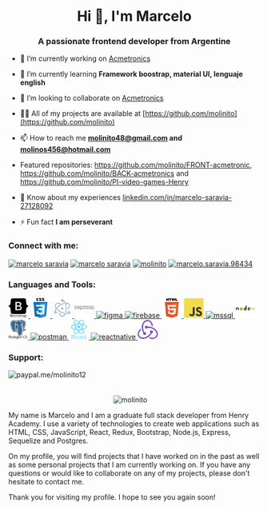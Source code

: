 <h1 align="center">Hi 👋, I'm Marcelo</h1>
<h3 align="center">A passionate frontend developer from Argentine</h3>

- 🔭 I’m currently working on [Acmetronics](https://front-acmetronic-production.up.railway.app/)

- 🌱 I’m currently learning **Framework boostrap, material UI, lenguaje english**

- 👯 I’m looking to collaborate on [Acmetronics](https://front-acmetronic-production.up.railway.app/)

- 👨‍💻 All of my projects are available at [https://github.com/molinito](https://github.com/molinito)

- 📫 How to reach me **molinito48@gmail.com and molinos456@hotmail.com**

- Featured repositories: https://github.com/molinito/FRONT-acmetronic, https://github.com/molinito/BACK-acmetronics and https://github.com/molinito/PI-video-games-Henry

- 📄 Know about my experiences [linkedin.com/in/marcelo-saravia-27128092](linkedin.com/in/marcelo-saravia-27128092)

- ⚡ Fun fact **I am perseverant**

<h3 align="left">Connect with me:</h3>
<p align="left">
<a href="https://linkedin.com/in/marcelo saravia" target="blank"><img align="center" src="https://raw.githubusercontent.com/rahuldkjain/github-profile-readme-generator/master/src/images/icons/Social/linked-in-alt.svg" alt="marcelo saravia" height="30" width="40" /></a>
<a href="https://stackoverflow.com/users/marcelo saravia" target="blank"><img align="center" src="https://raw.githubusercontent.com/rahuldkjain/github-profile-readme-generator/master/src/images/icons/Social/stack-overflow.svg" alt="marcelo saravia" height="30" width="40" /></a>
<a href="https://codesandbox.com/molinito" target="blank"><img align="center" src="https://raw.githubusercontent.com/rahuldkjain/github-profile-readme-generator/master/src/images/icons/Social/codesandbox.svg" alt="molinito" height="30" width="40" /></a>
<a href="https://fb.com/marcelo.saravia.98434" target="blank"><img align="center" src="https://raw.githubusercontent.com/rahuldkjain/github-profile-readme-generator/master/src/images/icons/Social/facebook.svg" alt="marcelo.saravia.98434" height="30" width="40" /></a>
</p>

<h3 align="left">Languages and Tools:</h3>
<p align="left"> <a href="https://getbootstrap.com" target="_blank" rel="noreferrer"> <img src="https://raw.githubusercontent.com/devicons/devicon/master/icons/bootstrap/bootstrap-plain-wordmark.svg" alt="bootstrap" width="40" height="40"/> </a> <a href="https://www.w3schools.com/css/" target="_blank" rel="noreferrer"> <img src="https://raw.githubusercontent.com/devicons/devicon/master/icons/css3/css3-original-wordmark.svg" alt="css3" width="40" height="40"/> </a> <a href="https://www.electronjs.org" target="_blank" rel="noreferrer"> <img src="https://raw.githubusercontent.com/devicons/devicon/master/icons/electron/electron-original.svg" alt="electron" width="40" height="40"/> </a> <a href="https://expressjs.com" target="_blank" rel="noreferrer"> <img src="https://raw.githubusercontent.com/devicons/devicon/master/icons/express/express-original-wordmark.svg" alt="express" width="40" height="40"/> </a> <a href="https://www.figma.com/" target="_blank" rel="noreferrer"> <img src="https://www.vectorlogo.zone/logos/figma/figma-icon.svg" alt="figma" width="40" height="40"/> </a> <a href="https://firebase.google.com/" target="_blank" rel="noreferrer"> <img src="https://www.vectorlogo.zone/logos/firebase/firebase-icon.svg" alt="firebase" width="40" height="40"/> </a> <a href="https://www.w3.org/html/" target="_blank" rel="noreferrer"> <img src="https://raw.githubusercontent.com/devicons/devicon/master/icons/html5/html5-original-wordmark.svg" alt="html5" width="40" height="40"/> </a> <a href="https://developer.mozilla.org/en-US/docs/Web/JavaScript" target="_blank" rel="noreferrer"> <img src="https://raw.githubusercontent.com/devicons/devicon/master/icons/javascript/javascript-original.svg" alt="javascript" width="40" height="40"/> </a> <a href="https://www.microsoft.com/en-us/sql-server" target="_blank" rel="noreferrer"> <img src="https://www.svgrepo.com/show/303229/microsoft-sql-server-logo.svg" alt="mssql" width="40" height="40"/> </a> <a href="https://nodejs.org" target="_blank" rel="noreferrer"> <img src="https://raw.githubusercontent.com/devicons/devicon/master/icons/nodejs/nodejs-original-wordmark.svg" alt="nodejs" width="40" height="40"/> </a> <a href="https://www.postgresql.org" target="_blank" rel="noreferrer"> <img src="https://raw.githubusercontent.com/devicons/devicon/master/icons/postgresql/postgresql-original-wordmark.svg" alt="postgresql" width="40" height="40"/> </a> <a href="https://postman.com" target="_blank" rel="noreferrer"> <img src="https://www.vectorlogo.zone/logos/getpostman/getpostman-icon.svg" alt="postman" width="40" height="40"/> </a> <a href="https://reactjs.org/" target="_blank" rel="noreferrer"> <img src="https://raw.githubusercontent.com/devicons/devicon/master/icons/react/react-original-wordmark.svg" alt="react" width="40" height="40"/> </a> <a href="https://reactnative.dev/" target="_blank" rel="noreferrer"> <img src="https://reactnative.dev/img/header_logo.svg" alt="reactnative" width="40" height="40"/> </a> <a href="https://redux.js.org" target="_blank" rel="noreferrer"> <img src="https://raw.githubusercontent.com/devicons/devicon/master/icons/redux/redux-original.svg" alt="redux" width="40" height="40"/> </a> </p>

<h3 align="left">Support:</h3>
<p><a href="https://www.buymeacoffee.com/paypal.me/molinito12 "> <img align="left" src="https://cdn.buymeacoffee.com/buttons/v2/default-yellow.png" height="50" width="210" alt="paypal.me/molinito12 " /></a></p><br><br>

<p><img align="center" src="https://github-readme-stats.vercel.app/api/top-langs?username=molinito&show_icons=true&locale=en&layout=compact" alt="molinito" /></p>

My name is Marcelo and I am a graduate full stack developer from Henry Academy. I use a variety of technologies to create web applications such as HTML, CSS, JavaScript, React, Redux, Bootstrap, Node.js, Express, Sequelize and Postgres.

On my profile, you will find projects that I have worked on in the past as well as some personal projects that I am currently working on. If you have any questions or would like to collaborate on any of my projects, please don't hesitate to contact me.


Thank you for visiting my profile. I hope to see you again soon!




